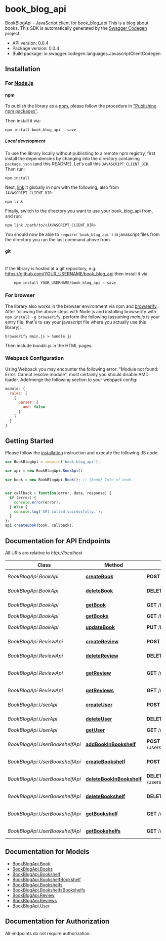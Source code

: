 # book_blog_api

BookBlogApi - JavaScript client for book_blog_api
This is a blog about books.
This SDK is automatically generated by the [Swagger Codegen](https://github.com/swagger-api/swagger-codegen) project:

- API version: 0.0.4
- Package version: 0.0.4
- Build package: io.swagger.codegen.languages.JavascriptClientCodegen

## Installation

### For [Node.js](https://nodejs.org/)

#### npm

To publish the library as a [npm](https://www.npmjs.com/),
please follow the procedure in ["Publishing npm packages"](https://docs.npmjs.com/getting-started/publishing-npm-packages).

Then install it via:

```shell
npm install book_blog_api --save
```

##### Local development

To use the library locally without publishing to a remote npm registry, first install the dependencies by changing 
into the directory containing `package.json` (and this README). Let's call this `JAVASCRIPT_CLIENT_DIR`. Then run:

```shell
npm install
```

Next, [link](https://docs.npmjs.com/cli/link) it globally in npm with the following, also from `JAVASCRIPT_CLIENT_DIR`:

```shell
npm link
```

Finally, switch to the directory you want to use your book_blog_api from, and run:

```shell
npm link /path/to/<JAVASCRIPT_CLIENT_DIR>
```

You should now be able to `require('book_blog_api')` in javascript files from the directory you ran the last 
command above from.

#### git
#
If the library is hosted at a git repository, e.g.
https://github.com/YOUR_USERNAME/book_blog_api
then install it via:

```shell
    npm install YOUR_USERNAME/book_blog_api --save
```

### For browser

The library also works in the browser environment via npm and [browserify](http://browserify.org/). After following
the above steps with Node.js and installing browserify with `npm install -g browserify`,
perform the following (assuming *main.js* is your entry file, that's to say your javascript file where you actually 
use this library):

```shell
browserify main.js > bundle.js
```

Then include *bundle.js* in the HTML pages.

### Webpack Configuration

Using Webpack you may encounter the following error: "Module not found: Error:
Cannot resolve module", most certainly you should disable AMD loader. Add/merge
the following section to your webpack config:

```javascript
module: {
  rules: [
    {
      parser: {
        amd: false
      }
    }
  ]
}
```

## Getting Started

Please follow the [installation](#installation) instruction and execute the following JS code:

```javascript
var BookBlogApi = require('book_blog_api');

var api = new BookBlogApi.BookApi()

var book = new BookBlogApi.Book(); // {Book} Info of book.


var callback = function(error, data, response) {
  if (error) {
    console.error(error);
  } else {
    console.log('API called successfully.');
  }
};
api.createBook(book, callback);

```

## Documentation for API Endpoints

All URIs are relative to *http://localhost*

Class | Method | HTTP request | Description
------------ | ------------- | ------------- | -------------
*BookBlogApi.BookApi* | [**createBook**](docs/BookApi.md#createBook) | **POST** /books | Create a book
*BookBlogApi.BookApi* | [**deleteBook**](docs/BookApi.md#deleteBook) | **DELETE** /books/{bookId} | Delete a book
*BookBlogApi.BookApi* | [**getBook**](docs/BookApi.md#getBook) | **GET** /books/{bookId} | Get a book information
*BookBlogApi.BookApi* | [**getBooks**](docs/BookApi.md#getBooks) | **GET** /books | Get all book
*BookBlogApi.BookApi* | [**updateBook**](docs/BookApi.md#updateBook) | **PUT** /books/{bookId} | Update a book info.
*BookBlogApi.ReviewApi* | [**createReview**](docs/ReviewApi.md#createReview) | **POST** /reviews/{bookId} | Create a review
*BookBlogApi.ReviewApi* | [**deleteReview**](docs/ReviewApi.md#deleteReview) | **DELETE** /reviews/{bookId}/{reviewId} | Delete a review
*BookBlogApi.ReviewApi* | [**getReview**](docs/ReviewApi.md#getReview) | **GET** /reviews/{bookId}/{reviewId} | Get a review information
*BookBlogApi.ReviewApi* | [**getReviews**](docs/ReviewApi.md#getReviews) | **GET** /reviews/{bookId} | Get all reviews
*BookBlogApi.UserApi* | [**createUser**](docs/UserApi.md#createUser) | **POST** /users | Create a user
*BookBlogApi.UserApi* | [**deleteUser**](docs/UserApi.md#deleteUser) | **DELETE** /users/{username} | Delete a user
*BookBlogApi.UserApi* | [**getUser**](docs/UserApi.md#getUser) | **GET** /users/{username} | Get a user
*BookBlogApi.UserBookshelfApi* | [**addBookInBookshelf**](docs/UserBookshelfApi.md#addBookInBookshelf) | **POST** /users/{username}/bookshelfs/{bookshelfName}/{bookId} | Add a book to bookshelf.
*BookBlogApi.UserBookshelfApi* | [**createBookshelf**](docs/UserBookshelfApi.md#createBookshelf) | **POST** /users/{username}/bookshelfs | Create a bookshelf
*BookBlogApi.UserBookshelfApi* | [**deleteBookInBookshelf**](docs/UserBookshelfApi.md#deleteBookInBookshelf) | **DELETE** /users/{username}/bookshelfs/{bookshelfName}/{bookId} | delete a book to bookshelf.
*BookBlogApi.UserBookshelfApi* | [**deleteBookshelf**](docs/UserBookshelfApi.md#deleteBookshelf) | **DELETE** /users/{username}/bookshelfs/{bookshelfName} | Delete a bookshelf
*BookBlogApi.UserBookshelfApi* | [**getBookshelf**](docs/UserBookshelfApi.md#getBookshelf) | **GET** /users/{username}/bookshelfs/{bookshelfName} | Get a bookshelf of user
*BookBlogApi.UserBookshelfApi* | [**getBookshelfs**](docs/UserBookshelfApi.md#getBookshelfs) | **GET** /users/{username}/bookshelfs | Get all bookshelfs


## Documentation for Models

 - [BookBlogApi.Book](docs/Book.md)
 - [BookBlogApi.Books](docs/Books.md)
 - [BookBlogApi.Bookshelf](docs/Bookshelf.md)
 - [BookBlogApi.BookshelfBookshelf](docs/BookshelfBookshelf.md)
 - [BookBlogApi.Bookshelfs](docs/Bookshelfs.md)
 - [BookBlogApi.BookshelfsBookshelfs](docs/BookshelfsBookshelfs.md)
 - [BookBlogApi.Review](docs/Review.md)
 - [BookBlogApi.Reviews](docs/Reviews.md)
 - [BookBlogApi.User](docs/User.md)


## Documentation for Authorization

 All endpoints do not require authorization.

